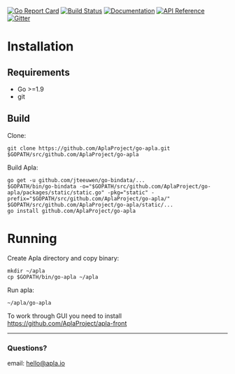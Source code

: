 [![Go Report Card](https://goreportcard.com/badge/github.com/AplaProject/go-apla)](https://goreportcard.com/report/github.com/AplaProject/go-apla) 
[![Build Status](https://travis-ci.org/AplaProject/go-apla.svg?branch=master)](https://travis-ci.org/AplaProject/go-apla) 
[![Documentation](https://img.shields.io/badge/docs-latest-brightgreen.svg?style=flat)](http://apla.readthedocs.io/en/latest/)
[![API Reference](
https://camo.githubusercontent.com/915b7be44ada53c290eb157634330494ebe3e30a/68747470733a2f2f676f646f632e6f72672f6769746875622e636f6d2f676f6c616e672f6764646f3f7374617475732e737667
)](https://godoc.org/github.com/AplaProject/go-apla)
[![Gitter](https://badges.gitter.im/Join%20Chat.svg)](https://gitter.im/go-apla?utm_source=badge&utm_medium=badge&utm_campaign=pr-badge)


# Installation

## Requirements

* Go >=1.9
* git

## Build

Clone:
```
git clone https://github.com/AplaProject/go-apla.git $GOPATH/src/github.com/AplaProject/go-apla
```

Build Apla:
```
go get -u github.com/jteeuwen/go-bindata/...
$GOPATH/bin/go-bindata -o="$GOPATH/src/github.com/AplaProject/go-apla/packages/static/static.go" -pkg="static" -prefix="$GOPATH/src/github.com/AplaProject/go-apla/" $GOPATH/src/github.com/AplaProject/go-apla/static/...
go install github.com/AplaProject/go-apla
```

# Running

Create Apla directory and copy binary:
```
mkdir ~/apla
cp $GOPATH/bin/go-apla ~/apla
```

Run apla:
```
~/apla/go-apla
```

To work through GUI you need to install https://github.com/AplaProject/apla-front

----------


### Questions?
email: hello@apla.io
